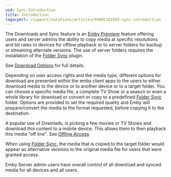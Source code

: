 ```yaml
---
uid: Sync-Introduction
title: Introduction
legacyUrl: /support/solutions/articles/44001161893-sync-introduction
---
```


The Downloads and Sync feature is an [Emby Premiere](Emby-Premiere.md) feature offering users and server admins the ability to copy media at specific resolutions and bit rates to devices for offline playback or to server folders for backup or streaming alternate versions. The use of server folders requires the installation of the [Folder Sync](Folder-Sync.md) plugin.

See [Download Options](Sync.md) for full details.

Depending on user access rights and the media type, different options for download are presented within the emby client apps to the users to either download media to the device or to another device or to a target folder. You can choose a specific media file, a complete TV Show or a season or even a whole library for download or convert or copy to a predefined [Folder Sync](Folder-Sync.md) folder. Options are provided to set the required quality and Emby will prepare/convert the media to the format requested, before copying it to the destination.

A popular use of Downlads, is picking a few movies or TV Shows and download this content to a mobile device. This allows them to then playback this media "off line". See [Offline Access](Offline-Access.md).

When using [Folder Sync](Folder-Sync.md), the media that is copied to the target folder would appear as alternative versions to the original media file for users that were granted access.

Emby Server admin users have overall control of all download and synced media for all devices and all users.